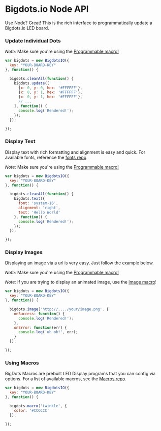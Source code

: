 # Bigdots.io Node API

Use Node? Great! This is the rich interface to programmatically update a Bigdots.io LED board.

### Update Individual Dots

*Note:* Make sure you're using the [Programmable macro!](https://github.com/bigdots-io/macros)

```js
var bigdots = new BigdotsIO({
  key: "YOUR-BOARD-KEY"
}, function() {

  bigdots.clearAll(function() {
    bigdots.update([
      {x: 0, y: 0, hex: '#FFFFFF'},
      {x: 0, y: 1, hex: '#FFFFFF'},
      {x: 0, y: 1, hex: '#FFFFFF'},
      // ...
    ], function() {
      console.log('Rendered!');
    });
  });

});
```

### Display Text

Display text with rich formatting and alignment is easy and quick. For available fonts, reference the [fonts repo](https://github.com/bigdots-io/fonts).

*Note:* Make sure you're using the [Programmable macro!](https://github.com/bigdots-io/macros)

```js
var bigdots = new BigdotsIO({
  key: "YOUR-BOARD-KEY"
}, function() {

  bigdots.clearAll(function() {
    bigdots.text({
      font: 'system-16',
      alignment: 'right',
      text: 'Hello World'
    }, function() {
      console.log('Rendered!');
    });
  });

});
```

### Display Images

Displaying an image via a url is very easy. Just follow the example below.

*Note:* Make sure you're using the [Programmable macro!](https://github.com/bigdots-io/macros)

*Note:* If you are trying to display an animated image, use the [Image macro](https://github.com/bigdots-io/macros)!

```js
var bigdots = new BigdotsIO({
  key: "YOUR-BOARD-KEY"
}, function() {

  bigdots.image('http://..../your/image.png', {
    onSuccess: function() {
      console.log('Rendered!');
    },
    onError: function(err) {
      console.log('uh oh!', err);
    }
  });

});
```

### Using Macros

BigDots Macros are prebuilt LED Display programs that you can config via options. For a list of available macros, see the [Macros repo](https://github.com/bigdots-io/macros).

```js
var bigdots = new BigdotsIO({
  key: "YOUR-BOARD-KEY"
}, function() {

  bigdots.macro('twinkle', {
    color: '#CCCCCC'
  });

});
```
